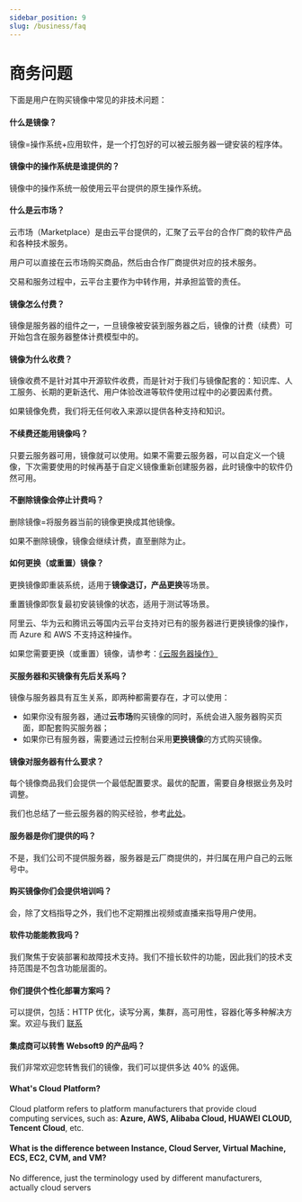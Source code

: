 ```yaml
---
sidebar_position: 9
slug: /business/faq
---
```


# 商务问题

下面是用户在购买镜像中常见的非技术问题：

#### 什么是镜像？

镜像=操作系统+应用软件，是一个打包好的可以被云服务器一键安装的程序体。  

#### 镜像中的操作系统是谁提供的？

镜像中的操作系统一般使用云平台提供的原生操作系统。

#### 什么是云市场？

云市场（Marketplace）是由云平台提供的，汇聚了云平台的合作厂商的软件产品和各种技术服务。  

用户可以直接在云市场购买商品，然后由合作厂商提供对应的技术服务。  

交易和服务过程中，云平台主要作为中转作用，并承担监管的责任。

#### 镜像怎么付费？

镜像是服务器的组件之一，一旦镜像被安装到服务器之后，镜像的计费（续费）可开始包含在服务器整体计费模型中的。

#### 镜像为什么收费？

镜像收费不是针对其中开源软件收费，而是针对于我们与镜像配套的：知识库、人工服务、长期的更新迭代、用户体验改进等软件使用过程中的必要因素付费。  

如果镜像免费，我们将无任何收入来源以提供各种支持和知识。

#### 不续费还能用镜像吗？

只要云服务器可用，镜像就可以使用。如果不需要云服务器，可以自定义一个镜像，下次需要使用的时候再基于自定义镜像重新创建服务器，此时镜像中的软件仍然可用。

#### 不删除镜像会停止计费吗？

删除镜像=将服务器当前的镜像更换成其他镜像。  

如果不删除镜像，镜像会继续计费，直至删除为止。

#### 如何更换（或重置）镜像？

更换镜像即重装系统，适用于**镜像退订，产品更换**等场景。  

重置镜像即恢复最初安装镜像的状态，适用于测试等场景。  

阿里云、华为云和腾讯云等国内云平台支持对已有的服务器进行更换镜像的操作，而 Azure 和 AWS 不支持这种操作。  

如果您需要更换（或重置）镜像，请参考：[《云服务器操作》](../user/cloud)  

#### 买服务器和买镜像有先后关系吗？

镜像与服务器具有互生关系，即两种都需要存在，才可以使用：

* 如果你没有服务器，通过**云市场**购买镜像的同时，系统会进入服务器购买页面，即配套购买服务器；  
* 如果你已有服务器，需要通过云控制台采用**更换镜像**的方式购买镜像。

#### 镜像对服务器有什么要求？

每个镜像商品我们会提供一个最低配置要求。最优的配置，需要自身根据业务及时调整。

我们也总结了一些云服务器的购买经验，参考[此处](../user/cloud#howbuy)。

#### 服务器是你们提供的吗？

不是，我们公司不提供服务器，服务器是云厂商提供的，并归属在用户自己的云账号中。

#### 购买镜像你们会提供培训吗？

会，除了文档指导之外，我们也不定期推出视频或直播来指导用户使用。

#### 软件功能能教我吗？

我们聚焦于安装部署和故障技术支持。我们不擅长软件的功能，因此我们的技术支持范围是不包含功能层面的。

#### 你们提供个性化部署方案吗？

可以提供，包括：HTTP 优化，读写分离，集群，高可用性，容器化等多种解决方案。欢迎与我们 [联系](https://www.websoft9.com)

#### 集成商可以转售 Websoft9 的产品吗？

我们非常欢迎您转售我们的镜像，我们可以提供多达 40% 的返佣。

#### What's Cloud Platform?

Cloud platform refers to platform manufacturers that provide cloud computing services, such as: **Azure, AWS, Alibaba Cloud, HUAWEI CLOUD, Tencent Cloud**, etc.

#### What is the difference between Instance, Cloud Server, Virtual Machine, ECS, EC2, CVM, and VM?

No difference, just the terminology used by different manufacturers, actually cloud servers